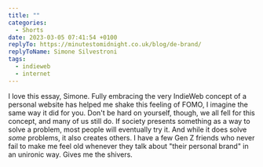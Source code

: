 ```yaml
---
title: ""
categories:
  - Shorts
date: 2023-03-05 07:41:54 +0100
replyTo: https://minutestomidnight.co.uk/blog/de-brand/
replyToName: Simone Silvestroni
tags:
  - indieweb
  - internet
---
```


I love this essay, Simone. Fully embracing the very IndieWeb concept of a personal website has helped me shake this feeling of FOMO, I imagine the same way it did for you. Don't be hard on yourself, though, we all fell for this concept, and many of us still do. If society presents something as a way to solve a problem, most people will eventually try it. And while it does solve _some_ problems, it also creates others. I have a few Gen Z friends who never fail to make me feel old whenever they talk about "their personal brand" in an unironic way. Gives me the shivers.
